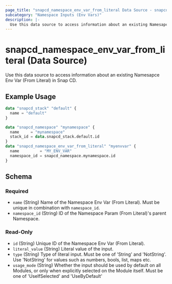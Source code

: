 ```yaml
---
page_title: "snapcd_namespace_env_var_from_literal Data Source - snapcd"
subcategory: "Namespace Inputs (Env Vars)"
description: |-
  Use this data source to access information about an existing Namesapce Env Var (From Literal) in Snap CD.
---
```


# snapcd_namespace_env_var_from_literal (Data Source)

Use this data source to access information about an existing Namesapce Env Var (From Literal) in Snap CD.


## Example Usage

```terraform
data "snapcd_stack" "default" {
  name = "default"
}

data "snapcd_namespace" "mynamespace" {
  name     = "mynamespace"
  stack_id = data.snapcd_stack.default.id
}
data "snapcd_namespace_env_var_from_literal" "myenvvar" {
  name         = "MY_ENV_VAR"
  namespace_id = snapcd_namespace.mynamespace.id
}
```

<!-- schema generated by tfplugindocs -->
## Schema

### Required

- `name` (String) Name of the Namespace Env Var (From Literal).  Must be unique in combination with `namespace_id`.
- `namespace_id` (String) ID of the Namespace Param (From Literal)'s parent Namespace.

### Read-Only

- `id` (String) Unique ID of the Namespace Env Var (From Literal).
- `literal_value` (String) Literal value of the input.
- `type` (String) Type of literal input. Must be one of 'String' and 'NotString'. Use 'NotString' for values such as numbers, bools, list, maps etc.
- `usage_mode` (String) Whether the input should be used by default on all Modules, or only when explicitly selected on the Module itself. Must be one of 'UseIfSelected' and 'UseByDefault'

